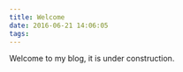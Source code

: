 ```yaml
---
title: Welcome
date: 2016-06-21 14:06:05
tags:
---
```



  Welcome to my blog, it is under construction.

